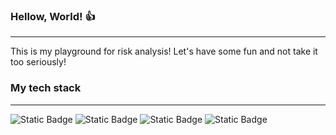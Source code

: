 ### Hellow, World! :+1:
---
This is my playground for risk analysis!
Let's have some fun and not take it too seriously!


### My tech stack
---
![Static Badge](https://img.shields.io/badge/-main-blue?style=flat&logo=r&logoColor=white&label=R)
![Static Badge](https://img.shields.io/badge/-main-blue?style=flat&logo=python&logoColor=white&label=Python)
![Static Badge](https://img.shields.io/badge/-etc-green?style=flat&logo=css3&logoColor=white&label=CSS)
![Static Badge](https://img.shields.io/badge/-etc-green?style=flat&logo=javascript&logoColor=white&label=javascript)

